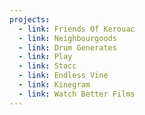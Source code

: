 ```yaml
---
projects:
  - link: Friends Of Kerouac
  - link: Neighbourgoods
  - link: Drum Generates
  - link: Play
  - link: Stacc
  - link: Endless Vine
  - link: Kinegram
  - link: Watch Better Films
---
```

